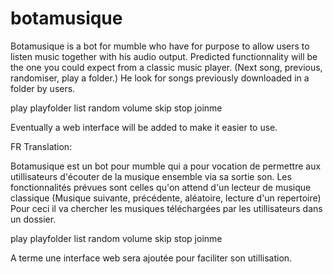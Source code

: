 # botamusique

Botamusique is a bot for mumble who have for purpose to allow users to listen music together with his audio output.
Predicted functionnality will be the one you could expect from a classic music player.
(Next song, previous, randomiser, play a folder.)
He look for songs previously downloaded in a folder by users.


play
playfolder
list
random
volume
skip
stop
joinme

Eventually a web interface will be added to make it easier to use.


FR Translation:

Botamusique est un bot pour mumble qui a pour vocation de permettre aux utillisateurs d'écouter de la musique ensemble via sa sortie son.
Les fonctionnalités prévues sont celles qu'on attend d'un lecteur de musique classique (Musique suivante, précédente, aléatoire, lecture d'un repertoire)
Pour ceci il va chercher les musiques téléchargées par les utillisateurs dans un dossier.

play
playfolder
list
random
volume
skip
stop
joinme

A terme une interface web sera ajoutée pour faciliter son utillisation.
